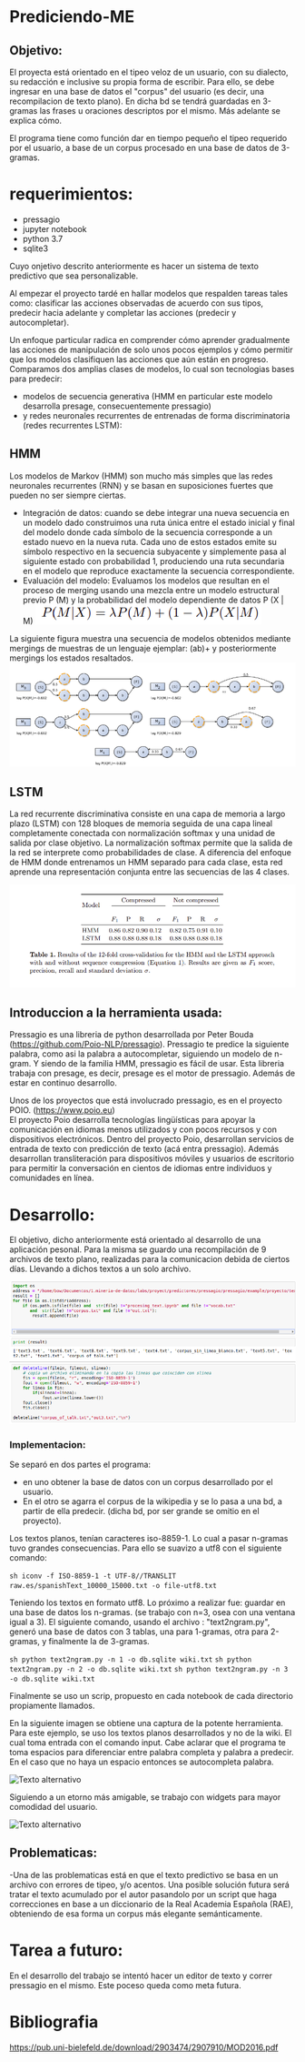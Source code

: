 # Prediciendo-ME

## Objetivo: 	
El proyecta está orientado en el tipeo veloz de un usuario, con su dialecto, su redacción e inclusive su propia forma de escribir.
Para ello, se debe ingresar en una base de datos el "corpus" del usuario (es decir, una recompilacion de texto plano). En dicha bd se tendrá guardadas en 3-gramas las frases u oraciones descriptos por el mismo. Más adelante se explica cómo.

El programa tiene como función dar en tiempo pequeño el tipeo requerido por el usuario, a base de un corpus procesado en una base de datos de 3-gramas.

# requerimientos:
- pressagio
- jupyter notebook
- python 3.7
- sqlite3

Cuyo onjetivo descrito anteriormente es hacer un sistema de texto predictivo que sea personalizable.

Al empezar el proyecto tardé en hallar modelos que respalden tareas tales como: clasificar las acciones observadas de acuerdo con sus tipos, predecir hacia adelante y completar las acciones (predecir y autocompletar).

Un enfoque particular radica en comprender cómo aprender gradualmente las acciones de manipulación de solo unos pocos ejemplos y cómo permitir que los modelos clasifiquen las acciones que aún están en progreso. 
Comparamos dos amplias clases de modelos, lo cual son tecnologias bases para predecir:
- modelos de secuencia generativa (HMM en particular este modelo desarrolla presage, consecuentemente pressagio) 
- y redes neuronales recurrentes de entrenadas de forma discriminatoria (redes recurrentes LSTM):

## HMM 

Los modelos de Markov (HMM) son mucho más simples que las redes neuronales recurrentes (RNN) y se basan en suposiciones fuertes que pueden no ser siempre ciertas. 
- Integración de datos: cuando se debe integrar una nueva secuencia en un modelo dado
construimos una ruta única entre el estado inicial y final del modelo donde cada símbolo de la secuencia corresponde a un estado nuevo en la nueva ruta. Cada uno de estos estados emite su símbolo respectivo en la secuencia subyacente y simplemente pasa al siguiente estado con probabilidad 1, produciendo una ruta secundaria en el modelo que reproduce exactamente la secuencia correspondiente.
- Evaluación del modelo: Evaluamos los modelos que resultan en el proceso de merging usando una mezcla entre un modelo estructural previo P (M) y la probabilidad del modelo dependiente de datos P (X | M)
![Texto alternativo](/imagen/2.png)

La siguiente figura muestra una secuencia de modelos obtenidos mediante mergings de muestras de un lenguaje ejemplar:
(ab)+ y posteriormente mergings los estados resaltados.
![Texto alternativo](/imagen/3.png)

## LSTM

La red recurrente discriminativa consiste en una capa de memoria a largo plazo (LSTM) con 128 bloques de memoria seguida de una capa lineal completamente conectada con normalización softmax y una unidad de salida por clase objetivo. La normalización softmax permite que la salida de la red se interprete como probabilidades de clase. A diferencia del enfoque de HMM donde entrenamos un HMM separado para cada clase, esta red aprende una representación conjunta entre las secuencias de las 4 clases.

![Texto alternativo](/imagen/4.png)


## Introduccion a la herramienta usada:

Pressagio es una libreria de python desarrollada por Peter Bouda (https://github.com/Poio-NLP/pressagio).
Pressagio te predice la siguiente palabra,  como asi la palabra a autocompletar, siguiendo un modelo de n-gram. Y siendo de la familia HMM, pressagio es fácil de usar.
Esta libreria trabaja con presage, es decir, presage es el motor de pressagio. Además de estar en continuo desarrollo. 


Unos de los proyectos que está involucrado pressagio, es en el proyecto POIO. (https://www.poio.eu)  
El proyecto Poio desarrolla tecnologías lingüísticas para apoyar la comunicación en idiomas menos utilizados y con pocos recursos y con dispositivos electrónicos. Dentro del proyecto Poio, desarrollan servicios de entrada de texto con predicción de texto (acá entra pressagio). Además desarrollan transliteración para dispositivos móviles y usuarios de escritorio para permitir la conversación en cientos de idiomas entre individuos y comunidades en línea.

# Desarrollo:

El objetivo, dicho anteriormente está orientado al desarrollo de una aplicación pesonal. Para la misma se guardo una recompilación de 9 archivos de texto plano, realizadas para la comunicacion debida de ciertos días. Llevando a dichos textos a un solo archivo. 

![Texto alternativo](/imagen/5.png)

### Implementacion:
Se separó en dos partes el programa:
- en uno obtener la base de datos con un corpus desarrollado por el usuario.
- En el otro se agarra el corpus de la wikipedia y se lo pasa a una bd,  a partir de ella predecir. (dicha bd, por ser grande se omitio en el proyecto).

Los textos planos, tenían caracteres iso-8859-1. Lo cual a pasar n-gramas tuvo grandes consecuencias. 
Para ello se suavizo a utf8 con el siguiente comando:

```sh iconv -f ISO-8859-1 -t UTF-8//TRANSLIT raw.es/spanishText_10000_15000.txt -o file-utf8.txt```

Teniendo los textos en formato utf8. Lo próximo a realizar fue: guardar en una base de datos los n-gramas. (se trabajo con n=3, osea con una ventana igual a 3). El siguiente comando, usando el archivo : "text2ngram.py",  generó una base de datos con 3 tablas, una para 1-gramas, otra para 2-gramas, y finalmente la de 3-gramas.

```sh python text2ngram.py -n 1 -o db.sqlite wiki.txt```
```sh python text2ngram.py -n 2 -o db.sqlite wiki.txt```
```sh python text2ngram.py -n 3 -o db.sqlite wiki.txt```

Finalmente se uso un scrip, propuesto en cada notebook de cada directorio propiamente llamados.

En la siguiente imagen se obtiene una captura de la potente herramienta. Para este ejemplo, se uso los textos planos desarrollados y no de la wiki. El cual toma entrada con el comando input.
Cabe aclarar que el programa te toma espacios para diferenciar entre palabra completa y palabra a predecir. En el caso que no haya un espacio entonces se autocompleta palabra.

![Texto alternativo](/imagen/7.png)

Siguiendo a un etorno más amigable, se trabajo con widgets para mayor comodidad del usuario.

![Texto alternativo](/imagen/8.png)


## Problematicas:

-Una de las problematicas está en que el texto predictivo se basa en un archivo con errores de tipeo, y/o acentos. 
Una posible solución futura será tratar el texto acumulado por el autor pasandolo por un script que haga correcciones en base a un diccionario de la Real Academia Española (RAE), obteniendo de esa forma un corpus más elegante semánticamente. 

# Tarea a futuro:
En el desarrollo del trabajo se intentó hacer un editor de texto y correr pressagio en el mismo. Este poceso queda como meta futura.

# Bibliografia
https://pub.uni-bielefeld.de/download/2903474/2907910/MOD2016.pdf
